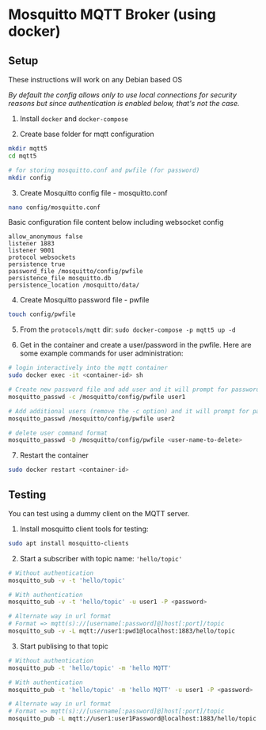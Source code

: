 # Mosquitto MQTT Broker (using docker)

## Setup
These instructions will work on any Debian based OS  

_By default the config allows only to use local connections for security reasons but since authentication is enabled below, that's not the case._

1. Install `docker` and `docker-compose`

2. Create base folder for mqtt configuration

```bash
mkdir mqtt5
cd mqtt5

# for storing mosquitto.conf and pwfile (for password)
mkdir config
```

3. Create Mosquitto config file - mosquitto.conf
```bash
nano config/mosquitto.conf
```

Basic configuration file content below including websocket config
```
allow_anonymous false
listener 1883
listener 9001
protocol websockets
persistence true
password_file /mosquitto/config/pwfile
persistence_file mosquitto.db
persistence_location /mosquitto/data/
```

4. Create Mosquitto password file - pwfile

```bash
touch config/pwfile
```

5. From the `protocols/mqtt` dir: `sudo docker-compose -p mqtt5 up -d`

6. Get in the container and create a user/password in the pwfile. Here are some example commands for user administration:

```bash
# login interactively into the mqtt container
sudo docker exec -it <container-id> sh

# Create new password file and add user and it will prompt for password
mosquitto_passwd -c /mosquitto/config/pwfile user1

# Add additional users (remove the -c option) and it will prompt for password
mosquitto_passwd /mosquitto/config/pwfile user2

# delete user command format
mosquitto_passwd -D /mosquitto/config/pwfile <user-name-to-delete>
```


7. Restart the container 
```bash
sudo docker restart <container-id>
```

## Testing

You can test using a dummy client on the MQTT server.

1. Install mosquitto client tools for testing: 
```bash
sudo apt install mosquitto-clients
```

2. Start a subscriber with topic name: `'hello/topic'`

```bash
# Without authentication
mosquitto_sub -v -t 'hello/topic'

# With authentication
mosquitto_sub -v -t 'hello/topic' -u user1 -P <password>

# Alternate way in url format
# Format => mqtt(s)://[username[:password]@]host[:port]/topic
mosquitto_sub -v -L mqtt://user1:pwd1@localhost:1883/hello/topic
```

3. Start publising to that topic

```bash
# Without authentication
mosquitto_pub -t 'hello/topic' -m 'hello MQTT'

# With authentication
mosquitto_pub -t 'hello/topic' -m 'hello MQTT' -u user1 -P <password>

# Alternate way in url format 
# Format => mqtt(s)://[username[:password]@]host[:port]/topic
mosquitto_pub -L mqtt://user1:user1Password@localhost:1883/hello/topic -m 'hello MQTT'
```
